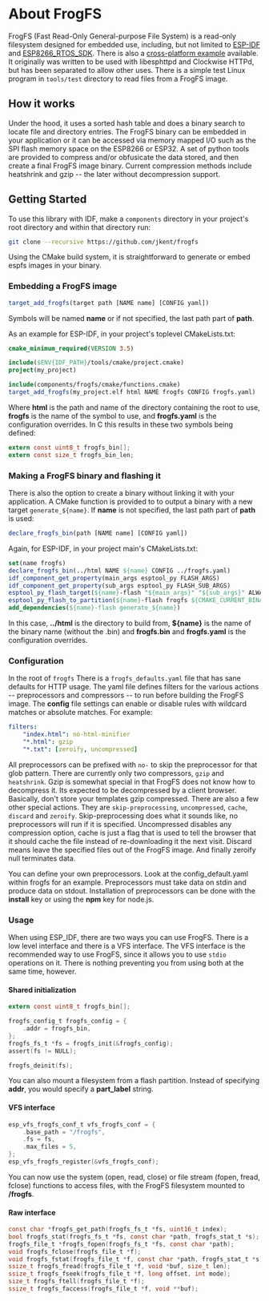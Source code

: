 # About FrogFS

FrogFS (Fast Read-Only General-purpose File System) is a read-only filesystem
designed for embedded use, including, but not limited to
[ESP-IDF](https://github.com/espressif/esp-idf) and
[ESP8266_RTOS_SDK](https://github.com/espressif/ESP8266_RTOS_SDK). There is
also a [cross-platform example](https://github.com/jkent/cwhttpd-example)
available. It originally was written to be used with libesphttpd and Clockwise
HTTPd, but has been separated to allow other uses. There is a simple test
Linux program in `tools/test` directory to read files from a FrogFS image.


## How it works

Under the hood, it uses a sorted hash table and does a binary search to locate
file and directory entries. The FrogFS binary can be embedded in your
application or it can be accessed via memory mapped I/O such as the SPI flash
memory space on the ESP8266 or ESP32. A set of python tools are provided to
compress and/or obfusicate the data stored, and then create a final FrogFS
image binary. Current compression methods include heatshrink and gzip -- the
later without decompression support.


## Getting Started

To use this library with IDF, make a `components` directory in your project's
root directory and within that directory run:

```sh
git clone --recursive https://github.com/jkent/frogfs
```

Using the CMake build system, it is straightforward to generate or embed espfs
images in your binary.


### Embedding a FrogFS image

```cmake
target_add_frogfs(target path [NAME name] [CONFIG yaml])
```

Symbols will be named **name** or if not specified, the last path part of
**path**.

As an example for ESP-IDF, in your project's toplevel CMakeLists.txt:

```cmake
cmake_minimum_required(VERSION 3.5)

include($ENV{IDF_PATH}/tools/cmake/project.cmake)
project(my_project)

include(components/frogfs/cmake/functions.cmake)
target_add_frogfs(my_project.elf html NAME frogfs CONFIG frogfs.yaml)
```

Where **html** is the path and name of the directory containing the root to
use, **frogfs** is the name of the symbol to use, and **frogfs.yaml** is the
configuration overrides. In C this results in these two symbols being defined:

```C
extern const uint8_t frogfs_bin[];
extern const size_t frogfs_bin_len;
```

### Making a FrogFS binary and flashing it

There is also the option to create a binary without linking it with your
application. A CMake function is provided to to output a binary with a new
target `generate_${name}`. If **name** is not specified, the last path part of
**path** is used:

```cmake
declare_frogfs_bin(path [NAME name] [CONFIG yaml])
```

Again, for ESP-IDF, in your project main's CMakeLists.txt:

```cmake
set(name frogfs)
declare_frogfs_bin(../html NAME ${name} CONFIG ../frogfs.yaml)
idf_component_get_property(main_args esptool_py FLASH_ARGS)
idf_component_get_property(sub_args esptool_py FLASH_SUB_ARGS)
esptool_py_flash_target(${name}-flash "${main_args}" "${sub_args}" ALWAYS_PLAINTEXT)
esptool_py_flash_to_partition(${name}-flash frogfs ${CMAKE_CURRENT_BINARY_DIR}/CMakeFiles/${COMPONENT_LIB}.dir/frogfs_${name}.bin)
add_dependencies(${name}-flash generate_${name})
```

In this case, **../html** is the directory to build from, **${name}** is the
name of the binary name (without the .bin) and **frogfs.bin** and
**frogfs.yaml** is the configuration overrides.


### Configuration

In the root of `frogfs` There is a `frogfs_defaults.yaml` file that has sane
defaults for HTTP usage. The yaml file defines filters for the various actions
-- preprocessors and compressors -- to run before building the FrogFS image.
The **config** file settings can enable or disable rules with wildcard matches
or absolute matches. For example:

```yaml
filters:
    "index.html": no-html-minifier
    "*.html": gzip
    "*.txt": [zeroify, uncompressed]
```

All preprocessors can be prefixed with `no-` to skip the preprocessor for that
glob pattern. There are currently only two compressors, `gzip` and
`heatshrink`. Gzip is somewhat special in that FrogFS does not know how to
decompress it. Its expected to be decompressed by a client browser. Basically,
don't store your templates gzip compressed. There are also a few other special
actions. They are `skip-preprocessing`, `uncompressed`, `cache`, `discard` and
`zeroify`. Skip-preprocessing does what it sounds like, no preprocessors will
run if it is specified. Uncompressed disables any compression option, cache is
just a flag that is used to tell the browser that it should cache the file
instead of re-downloading it the next visit. Discard means leave the specified
files out of the FrogFS image. And finally zeroify null terminates data.

You can define your own preprocessors. Look at the config_default.yaml within
frogfs for an example. Preprocessors must take data on stdin and produce data
on stdout. Installation of preprocessors can be done with the **install**
key or using the **npm** key for node.js.


### Usage

When using ESP_IDF, there are two ways you can use FrogFS. There is a low
level interface and there is a VFS interface. The VFS interface is the
recommended way to use FrogFS, since it allows you to use `stdio` operations
on it. There is nothing preventing you from using both at the same time,
however.


#### Shared initialization

```C
extern const uint8_t frogfs_bin[];

frogfs_config_t frogfs_config = {
    .addr = frogfs_bin,
};
frogfs_fs_t *fs = frogfs_init(&frogfs_config);
assert(fs != NULL);
```

```C
frogfs_deinit(fs);
```

You can also mount a filesystem from a flash partition. Instead of specifying
**addr**, you would specify a **part_label** string.


#### VFS interface

```C
esp_vfs_frogfs_conf_t vfs_frogfs_conf = {
    .base_path = "/frogfs",
    .fs = fs,
    .max_files = 5,
};
esp_vfs_frogfs_register(&vfs_frogfs_conf);
```

You can now use the system (open, read, close) or file stream (fopen, fread,
fclose) functions to access files, with the FrogFS filesystem mounted to
**/frogfs**.


#### Raw interface

```C
const char *frogfs_get_path(frogfs_fs_t *fs, uint16_t index);
bool frogfs_stat(frogfs_fs_t *fs, const char *path, frogfs_stat_t *s);
frogfs_file_t *frogfs_fopen(frogfs_fs_t *fs, const char *path);
void frogfs_fclose(frogfs_file_t *f);
void frogfs_fstat(frogfs_file_t *f, const char *path, frogfs_stat_t *s);
ssize_t frogfs_fread(frogfs_file_t *f, void *buf, size_t len);
ssize_t frogfs_fseek(frogfs_file_t *f, long offset, int mode);
size_t frogfs_ftell(frogfs_file_t *f);
ssize_t frogfs_faccess(frogfs_file_t *f, void **buf);
```
